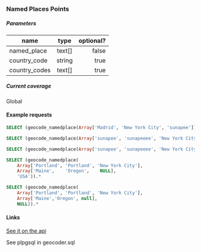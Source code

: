 ### Named Places Points

##### Parameters

| name           | type    | optional? |
| -------------- |:-------:| ---------:|
| named_place    | text[]  | false     |
| country_code   | string  | true      |
| country_codes  | text[]  | true      |

##### Current coverage

Global

#### Example requests

```sql
SELECT (geocode_namedplace(Array['Madrid', 'New York City', 'sunapee'])).*
```

```sql
SELECT (geocode_namedplace(Array['sunapee', 'sunapeeee', 'New York City'], 'USA')).*
```

```sql
SELECT (geocode_namedplace(Array['sunapee', 'sunapeeee', 'New York City', 'Madrid'], Array['', 'US', 'United States', NULL])).*
```

```sql
SELECT (geocode_namedplace(
    Array['Portland', 'Portland', 'New York City'], 
    Array['Maine',    'Oregon',    NULL],
    'USA')).*
```

```sql
SELECT (geocode_namedplace(
    Array['Portland', 'Portland', 'New York City'], 
    Array['Maine','Oregon', null], 
    NULL)).*
```

#### Links

[See it on the api](http://geocoding.cartodb.com/api/v2/sql?q=SELECT%20(geocode_namedplace(Array[%27sunapee%27,%20%27sunapeeee%27,%20%27New%20York%20City%27,%20%27Madrid%27],%20Array[%27%27,%20%27US%27,%20%27United%20States%27,%20NULL])).*)

See plpgsql in geocoder.sql
